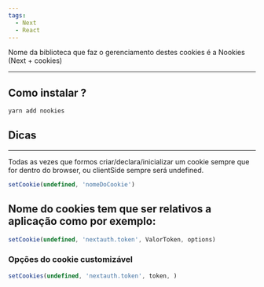 ```yaml
---
tags:
  - Next
  - React
---
```

Nome da biblioteca que faz o gerenciamento destes cookies é a Nookies (Next + cookies)

---

  

## Como instalar ?

```JavaScript
yarn add nookies
```

## Dicas

---

Todas as vezes que formos criar/declara/inicializar um cookie sempre que for dentro do browser, ou clientSide sempre será undefined.

```JavaScript
setCookie(undefined, 'nomeDoCookie')
```

## Nome do cookies tem que ser relativos a aplicação como por exemplo:

```JavaScript
setCookie(undefined, 'nextauth.token', ValorToken, options)
```

  

### Opções do cookie customizável

```JavaScript
setCookies(undefined, 'nextauth.token', token, )
```